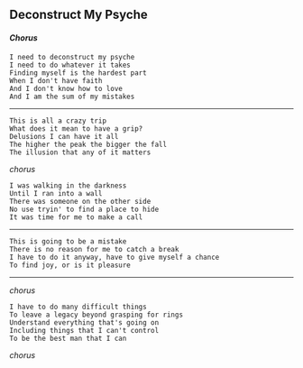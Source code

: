 ## Deconstruct My Psyche

#### _Chorus_

    I need to deconstruct my psyche
    I need to do whatever it takes
    Finding myself is the hardest part
    When I don't have faith
    And I don't know how to love
    And I am the sum of my mistakes

------------------
    
    This is all a crazy trip
    What does it mean to have a grip?
    Delusions I can have it all
    The higher the peak the bigger the fall
    The illusion that any of it matters
    
_chorus_

    I was walking in the darkness
    Until I ran into a wall
    There was someone on the other side
    No use tryin' to find a place to hide
    It was time for me to make a call
    
-------------------------
    
    This is going to be a mistake
    There is no reason for me to catch a break
    I have to do it anyway, have to give myself a chance
    To find joy, or is it pleasure

------------------------

_chorus_
    
    I have to do many difficult things
    To leave a legacy beyond grasping for rings
    Understand everything that's going on
    Including things that I can't control
    To be the best man that I can
    
_chorus_
    
